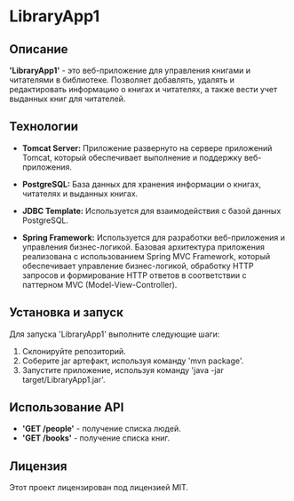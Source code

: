 # LibraryApp1

## Описание

**'LibraryApp1'** - это веб-приложение для управления книгами и читателями в библиотеке. Позволяет добавлять, удалять и редактировать информацию о книгах и читателях, а также вести учет выданных книг для читателей.

## Технологии

- **Tomcat Server:** Приложение развернуто на сервере приложений Tomcat, который обеспечивает выполнение и поддержку веб-приложения.

- **PostgreSQL:** База данных для хранения информации о книгах, читателях и выданных книгах.

- **JDBC Template:** Используется для взаимодействия с базой данных PostgreSQL.

- **Spring Framework:** Используется для разработки веб-приложения и управления бизнес-логикой. Базовая архитектура приложения реализована с использованием Spring MVC Framework, который обеспечивает управление бизнес-логикой, обработку HTTP запросов и формирование HTTP ответов в соответствии с паттерном MVC (Model-View-Controller).

## Установка и запуск
Для запуска 'LibraryApp1' выполните следующие шаги:
1. Склонируйте репозиторий.
2. Соберите jar артефакт, используя команду 'mvn package'.
3. Запустите приложение, используя команду 'java -jar target/LibraryApp1.jar'.

## Использование API
- **'GET /people'** - получение списка людей.
- **'GET /books'** - получение списка книг.

## Лицензия
Этот проект лицензирован под лицензией MIT.
